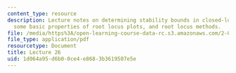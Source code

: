 ```yaml
---
content_type: resource
description: Lecture notes on determining stability bounds in closed-loop systems,
  some basic properties of root locus plots, and root locus methods.
file: /media/https%3A/open-learning-course-data-rc.s3.amazonaws.com/2-004-dynamics-and-control-ii-spring-2008/1d064a95d6b00ce4e8683b3619507e5e_lecture_26.pdf
file_type: application/pdf
resourcetype: Document
title: Lecture 26
uid: 1d064a95-d6b0-0ce4-e868-3b3619507e5e
---
```

